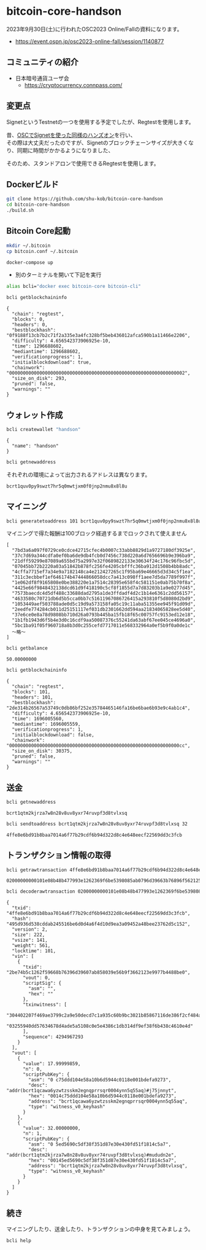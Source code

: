# bitcoin-core-handson

2023年9月30日(土)に行われたOSC2023 Online/Fallの資料になります。

- https://event.ospn.jp/osc2023-online-fall/session/1140877

## コミュニティの紹介

- 日本暗号通貨ユーザ会
  - https://cryptocurrency.connpass.com/

## 変更点

SignetというTestnetの一つを使用する予定でしたが、Regtestを使用します。

昔、[OSCでSignetを使った同様のハンズオン](https://qiita.com/shu-kob/items/488b291ce40fbc398c3c)を行い、<br>
その際は大丈夫だったのですが、Signetのブロックチェーンサイズが大きくなり、同期に時間がかかるようになりました、

そのため、スタンドアロンで使用できるRegtestを使用します。

## Dockerビルド

```bash
git clone https://github.com/shu-kob/bitcoin-core-handson
cd bitcoin-core-handson
./build.sh
```

## Bitcoin Core起動

```bash
mkdir ~/.bitcoin
cp bitcoin.conf ~/.bitcoin
```

```bash
docker-compose up
```

- 別のターミナルを開いて下記を実行

```bash
alias bcli="docker exec bitcoin-core bitcoin-cli"

bcli getblockchaininfo
```

```
{
  "chain": "regtest",
  "blocks": 0,
  "headers": 0,
  "bestblockhash": "0f9188f13cb7b2c71f2a335e3a4fc328bf5beb436012afca590b1a11466e2206",
  "difficulty": 4.656542373906925e-10,
  "time": 1296688602,
  "mediantime": 1296688602,
  "verificationprogress": 1,
  "initialblockdownload": true,
  "chainwork": "0000000000000000000000000000000000000000000000000000000000000002",
  "size_on_disk": 293,
  "pruned": false,
  "warnings": ""
}
```

## ウォレット作成

```bash
bcli createwallet "handson"
```

```
{
  "name": "handson"
}
```

```bash
bcli getnewaddress
```

それぞれの環境によって出力されるアドレスは異なります。

```
bcrt1quv0py9swzt7hr5q0mwtjxm0f0jnp2nmu8x8l8u
```

## マイニング

```bash
bcli generatetoaddress 101 bcrt1quv0py9swzt7hr5q0mwtjxm0f0jnp2nmu8x8l8u
```

マイニングで得た報酬は100ブロック経過するまでロックされて使えません

```
[
  "7bd3a6a097f0729ce0cdce42715cfec4b0007c33abb8829d1a9727180df3925e",
  "37c7d69a344cdfa0ef0ba6de9db4fcb0d7456c738d220a6d7656696b9e396ba9",
  "21dff59299e87089a655bd75a2997e32f0689822133e30634f24c176c96fbc5d",
  "07045bb72b2220a03a51842b878fc256fe4205cbfffc36ba912d1508b4bb8adc",
  "4cffa7715ef7a34e9a7182148ca4e212427265c1f95ba69e46665d3d34c5f1ea",
  "311c3ecbbef1ef646174b47444866058dcc7a413c098ff1aee7d5da7789f997f",
  "1e062df8f9165808e0be388220e1a7514c28395e658f4c581151e0ab75b70f8a",
  "4425e66f9848432138dcd61d9f418190c5cf8f1855d7a7d83203b1a9e0277d45",
  "7573baecdc4d5df488c33688dad2795a1de3ffdadf4d2c1b14e6361c2dd56157",
  "4633580c70721db6d5b5cca0bb7c51611967086726415a293810f5d8080d2bd9",
  "1053449aef503788ade0d5c19d9a573158fa05c19c11aba51355ee945f91d09d",
  "2eedfe774284cb011d25151117ef031db2301662dd594aa21834065828ee5d40",
  "37e6ce0e8a78d9808bb710d26a0793b445ba15fb18f65c00757fc9153ed12e18",
  "1b1fb1943d6f5b4e3d0c16cdf9aa50087376c55241da63abf67ee045ce4696a0",
  "5bc1ba91f05f960718a8b3d0c255cefd7717011e568332964a0ef5b9f0a0de1c"
  〜略〜
]
```

```bash
bcli getbalance
```

```
50.00000000
```

```bash
bcli getblockchaininfo
```

```
{
  "chain": "regtest",
  "blocks": 101,
  "headers": 101,
  "bestblockhash": "2de314b26567a53749c0db86bf252e35784465146fa16be6bae6b93e9c4ab1c4",
  "difficulty": 4.656542373906925e-10,
  "time": 1696005560,
  "mediantime": 1696005559,
  "verificationprogress": 1,
  "initialblockdownload": false,
  "chainwork": "00000000000000000000000000000000000000000000000000000000000000cc",
  "size_on_disk": 30375,
  "pruned": false,
  "warnings": ""
}
```

## 送金

```bash
bcli getnewaddress
```

```
bcrt1qtm2kjrza7w8n28v8uv8yxr74ruvpf3d8tvlxsq
```

```bash
bcli sendtoaddress bcrt1qtm2kjrza7w8n28v8uv8yxr74ruvpf3d8tvlxsq 32
```

```
4ffe8e6bd91b8baa7014a6f77b29cdf6b94d322d8c4e648eecf22569dd3c3fcb
```

## トランザクション情報の取得

```bash
bcli getrawtransaction 4ffe8e6bd91b8baa7014a6f77b29cdf6b94d322d8c4e648eecf22569dd3c3fcb
```

```
02000000000101e08b48b477993e1262369f6be5398085ab0796d39663b76896f562125c4be72b0000000000fdffffff0273d1496b00000000160014c75ddd104e58a10b6d5944c0118e001bdefa92730020bcbe000000001600145ed5690c5df38f351d87e30e430fd51f1814c5a70247304402207f469ae3799c2a9e50decd7c1a935c60b9bc3021b85867116de386f2cf484a6402205dc40fceb89621462424f3647d02d99f11c491a4bc00e928c9e6e204c1a13dcf012103255940dd57634678d4ade5a5108c0e5e4386c1db314df9ef38f6b438c4610e4d65000000
```

```bash
bcli decoderawtransaction 02000000000101e08b48b477993e1262369f6be5398085ab0796d39663b76896f562125c4be72b0000000000fdffffff0273d1496b00000000160014c75ddd104e58a10b6d5944c0118e001bdefa92730020bcbe000000001600145ed5690c5df38f351d87e30e430fd51f1814c5a70247304402207f469ae3799c2a9e50decd7c1a935c60b9bc3021b85867116de386f2cf484a6402205dc40fceb89621462424f3647d02d99f11c491a4bc00e928c9e6e204c1a13dcf012103255940dd57634678d4ade5a5108c0e5e4386c1db314df9ef38f6b438c4610e4d65000000
```

```
{
  "txid": "4ffe8e6bd91b8baa7014a6f77b29cdf6b94d322d8c4e648eecf22569dd3c3fcb",
  "hash": "495d936d538cddab245516be6d0d4a6f4d10d9ea3a09452a48bee23762d5c152",
  "version": 2,
  "size": 222,
  "vsize": 141,
  "weight": 561,
  "locktime": 101,
  "vin": [
    {
      "txid": "2be74b5c1262f59668b76396d39607ab858039e56b9f3662123e9977b4488be0",
      "vout": 0,
      "scriptSig": {
        "asm": "",
        "hex": ""
      },
      "txinwitness": [
        "304402207f469ae3799c2a9e50decd7c1a935c60b9bc3021b85867116de386f2cf484a6402205dc40fceb89621462424f3647d02d99f11c491a4bc00e928c9e6e204c1a13dcf01",
        "03255940dd57634678d4ade5a5108c0e5e4386c1db314df9ef38f6b438c4610e4d"
      ],
      "sequence": 4294967293
    }
  ],
  "vout": [
    {
      "value": 17.99999859,
      "n": 0,
      "scriptPubKey": {
        "asm": "0 c75ddd104e58a10b6d5944c0118e001bdefa9273",
        "desc": "addr(bcrt1qcawa6yzwtzsskm2egnqprrsqr0004ynn5q55aq)#j75jnnyt",
        "hex": "0014c75ddd104e58a10b6d5944c0118e001bdefa9273",
        "address": "bcrt1qcawa6yzwtzsskm2egnqprrsqr0004ynn5q55aq",
        "type": "witness_v0_keyhash"
      }
    },
    {
      "value": 32.00000000,
      "n": 1,
      "scriptPubKey": {
        "asm": "0 5ed5690c5df38f351d87e30e430fd51f1814c5a7",
        "desc": "addr(bcrt1qtm2kjrza7w8n28v8uv8yxr74ruvpf3d8tvlxsq)#mududn2e",
        "hex": "00145ed5690c5df38f351d87e30e430fd51f1814c5a7",
        "address": "bcrt1qtm2kjrza7w8n28v8uv8yxr74ruvpf3d8tvlxsq",
        "type": "witness_v0_keyhash"
      }
    }
  ]
}
```

## 続き

マイニングしたり、送金したり、トランザクションの中身を見てみましょう。

```bash
bcli help
```
